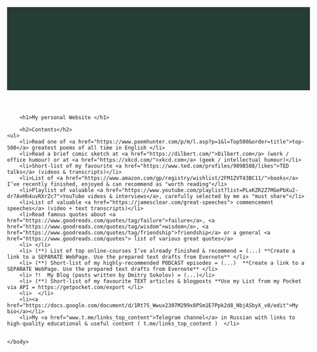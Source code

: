 
<html lang="en-US">
    <head>
        <meta charset="utf-8">
        <title>Project: Blog</title>
        <style>
            body {
              margin: 0 auto;
              max-width: 50em;
              /* background-color: rgb(214, 199, 101); 
              color: #555;
              font-family: "Georgia";
              line-height: 1.5;
              padding: 4em 1em;
            }
            h2 {
              margin-top: 1em;
              padding-top: 1em;
            }
            h1,
            h2,
            strong {
              color: #333;
            }
            a {
              color: #e81c4f;   /* Change this color!  */
            }
            header {
              background-color: #263d36;
              background-image: url("https://images.unsplash.com/photo-1551404287-b7c87654a3a8?ixid=MnwxMjA3fDB8MHxwaG90by1wYWdlfHx8fGVufDB8fHx8&ixlib=rb-1.2.1&auto=format&fit=crop&w=1170&q=80");
              background-position: center top;
              background-repeat: no-repeat;
              background-size: cover;
              line-height: 1.2;
              padding: 10vw 2em;
              text-align: center;
            }
        </style>
    </head>
    <body>
      <header></header>  <!--  ??  -->

        <h1>My personal Website </h1>

        <h2>Contents</h2>
	<ul>
		<li>Read one of <a href="https://www.poemhunter.com/p/m/l.asp?p=1&l=Top500&order=title">top-500</a> greatest poems of all time in English </li>
		<li>Read a brief comic sketch at <a href="https://dilbert.com/">Dilbert.com</a> (work / office humour) or at <a href="https://xkcd.com/">xkcd.com</a> (geek / intellectual humour)</li>
		<li>Short-list of my favourite <a href="https://www.ted.com/profiles/9098508/likes">TED talks</a> (videos & transcripts)</li>
		<li>List of <a href="https://www.amazon.com/gp/registry/wishlist/2FM1ZVT43BC11/">books</a> I’ve recently finished, enjoyed & can recommend as "worth reading"</li>
		<li>Playlist of valuable <a href="https://www.youtube.com/playlist?list=PLxKZR2Z7MGePbXu2-dr7AvHh4uvRXrZc7">YouTube videos & interviews</a>, carefully selected by me as "must share"</li>
		<li>List of valuable <a href="https://jamesclear.com/great-speeches"> commencement speeches</a> (video + text transcripts)</li>
		<li>Read famous quotes about <a href="https://www.goodreads.com/quotes/tag/failure">failure</a>, <a href="https://www.goodreads.com/quotes/tag/wisdom">wisdom</a>, <a href="https://www.goodreads.com/quotes/tag/friendship">friendship</a> or a general <a href="https://www.goodreads.com/quotes"> list of various great quotes</a>
		<li> </li>
		<li> (**) List of top online-courses I’ve already finished & recommend = (...) **Create a link to a SEPARATE WebPage. Use the prepared text drafts from Evernote** </li>
		<li> (**) Short-list of my highly-recommended PODCAST episodes = (...)  **Create a link to a SEPARATE WebPage. Use the prepared text drafts from Evernote** </li>
		<li> ?!  My Blog (posts written by Dmitry Sokolov) = (...)</li>
		<li> (**) Short-list of my favourite TEXT articles & blogposts **Use my List from my Pocket via API = https://getpocket.com/export </li>
		<li>  </li>
		<li><a href="https://docs.google.com/document/d/1Rt7S_Wwux2307M299x8PSm1E7Ppk2d8_NbjASbyX_v0/edit">My bio</a></li>
		<li>My <a href="www.t.me/links_top_content">Telegram channel</a> in Russian with links to high-quality educational & useful content ( t.me/links_top_content )  </li>


    </body>

</html>
